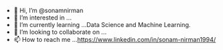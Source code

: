 - 👋 Hi, I’m @sonamnirman
- 👀 I’m interested in ...
- 🌱 I’m currently learning ...Data Science and  Machine Learning.
- 💞️ I’m looking to collaborate on ...
- 📫 How to reach me ...https://www.linkedin.com/in/sonam-nirman1994/

<!---
sonamnirman/sonamnirman is a ✨ special ✨ repository because its `README.md` (this file) appears on your GitHub profile.
You can click the Preview link to take a look at your changes.
--->
